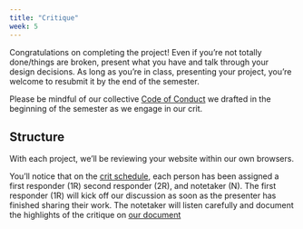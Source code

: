 ```yaml
---
title: "Critique"
week: 5
---
```


Congratulations on completing the project! Even if you’re not totally done/things are broken, present what you have and talk through your design decisions. As long as you’re in class, presenting your project, you’re welcome to resubmit it by the end of the semester.

Please be mindful of our collective [Code of Conduct](https://docs.google.com/document/d/18OpXWbAZP7vYXoQGXmwQIeo0wqmJQTVKZ_MwJYp_1oc/edit#heading=h.jk2zh5757q55) we drafted in the beginning of the semester as we engage in our crit.

## Structure

With each project, we’ll be reviewing your website within our own browsers.

You’ll notice that on the [crit schedule](https://docs.google.com/spreadsheets/d/1HKQRphQnvOJxPEDeGz13S4sc1yQgX5W183Eb_ylxN0M/edit#gid=1725466074), each person has been assigned a first responder (1R) second responder (2R), and notetaker (N). The first responder (1R) will kick off our discussion as soon as the presenter has finished sharing their work. The notetaker will listen carefully and document the highlights of the critique on [our document](https://drive.google.com/drive/u/6/folders/1EgrNR3ldGr58YNViY1WAH4UQsyhvDaM7)